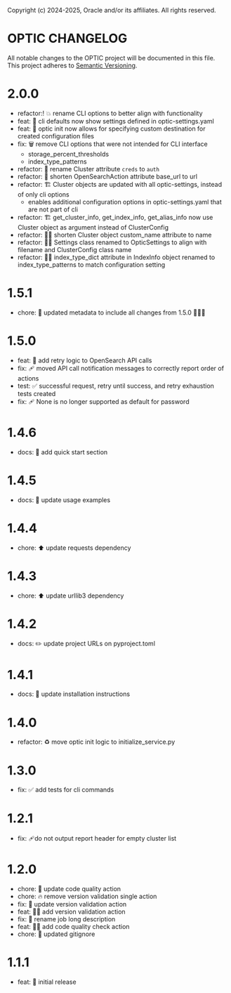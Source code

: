 Copyright (c) 2024-2025, Oracle and/or its affiliates. All rights reserved.

# OPTIC CHANGELOG

All notable changes to the OPTIC project will be documented in
this file. This project adheres to [Semantic Versioning](http://semver.org/).

# 2.0.0
* refactor:! 💥 rename CLI options to better align with functionality
* feat: 🚸 cli defaults now show settings defined in optic-settings.yaml
* feat: 🚸 optic init now allows for specifying custom destination for created configuration files
* fix: 🗑️ remove CLI options that were not intended for CLI interface
  * storage_percent_thresholds
  * index_type_patterns
* refactor: 🚸 rename Cluster attribute `creds` to `auth`
* refactor: 🚸 shorten OpenSearchAction attribute base_url to url
* refactor: 🏗️ Cluster objects are updated with all optic-settings, instead of only cli options
  * enables additional configuration options in optic-settings.yaml that are not part of cli
* refactor: 🏗️ get_cluster_info, get_index_info, get_alias_info now use Cluster object as argument instead of ClusterConfig
* refactor: 🧑‍💻 shorten Cluster object custom_name attribute to name
* refactor: 🧑‍💻 Settings class renamed to OpticSettings to align with filename and ClusterConfig class name 
* refactor: 🧑‍💻 index_type_dict attribute in IndexInfo object renamed to index_type_patterns to match configuration setting


# 1.5.1
* chore: 🔧 updated metadata to include all changes from 1.5.0 🤦🏼‍♂️ 

# 1.5.0
* feat: 🥅 add retry logic to OpenSearch API calls 
* fix: 🩹 moved API call notification messages to correctly report order of actions
* test: ✅ successful request, retry until success, and retry exhaustion tests created
* fix: 🩹 None is no longer supported as default for password

# 1.4.6
* docs: 📝 add quick start section

# 1.4.5
* docs: 📝 update usage examples

# 1.4.4
* chore: ⬆️ update requests dependency

# 1.4.3
* chore: ⬆️ update urllib3 dependency

# 1.4.2
* docs: ✏️ update project URLs on pyproject.toml

# 1.4.1
* docs: 📝 update installation instructions

# 1.4.0
* refactor: ♻️ move optic init logic to initialize_service.py

# 1.3.0
* fix: ✅ add tests for cli commands

# 1.2.1
* fix: 🩹do not output report header for empty cluster list

# 1.2.0
* chore: 👷 update code quality action
* chore: 🔥 remove version validation single action
* fix: 💚 update version validation action
* feat: 👷‍♂️ add version validation action
* fix: 🚚 rename job long description
* feat: 👷‍♂️ add code quality check action
* chore: 🙈 updated gitignore

# 1.1.1
* feat: 🎉 initial release
